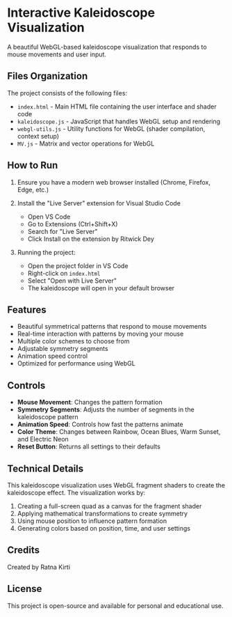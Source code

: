 # Interactive Kaleidoscope Visualization

A beautiful WebGL-based kaleidoscope visualization that responds to mouse movements and user input.

## Files Organization

The project consists of the following files:

- `index.html` - Main HTML file containing the user interface and shader code
- `kaleidoscope.js` - JavaScript that handles WebGL setup and rendering
- `webgl-utils.js` - Utility functions for WebGL (shader compilation, context setup)
- `MV.js` - Matrix and vector operations for WebGL

## How to Run

1. Ensure you have a modern web browser installed (Chrome, Firefox, Edge, etc.)
2. Install the "Live Server" extension for Visual Studio Code
   - Open VS Code
   - Go to Extensions (Ctrl+Shift+X)
   - Search for "Live Server"
   - Click Install on the extension by Ritwick Dey

3. Running the project:
   - Open the project folder in VS Code
   - Right-click on `index.html`
   - Select "Open with Live Server"
   - The kaleidoscope will open in your default browser

## Features

- Beautiful symmetrical patterns that respond to mouse movements
- Real-time interaction with patterns by moving your mouse
- Multiple color schemes to choose from
- Adjustable symmetry segments
- Animation speed control
- Optimized for performance using WebGL

## Controls

- **Mouse Movement**: Changes the pattern formation
- **Symmetry Segments**: Adjusts the number of segments in the kaleidoscope pattern
- **Animation Speed**: Controls how fast the patterns animate
- **Color Theme**: Changes between Rainbow, Ocean Blues, Warm Sunset, and Electric Neon
- **Reset Button**: Returns all settings to their defaults

## Technical Details

This kaleidoscope visualization uses WebGL fragment shaders to create the kaleidoscope effect. The visualization works by:

1. Creating a full-screen quad as a canvas for the fragment shader
2. Applying mathematical transformations to create symmetry
3. Using mouse position to influence pattern formation
4. Generating colors based on position, time, and user settings

## Credits

Created by Ratna Kirti

## License

This project is open-source and available for personal and educational use.
